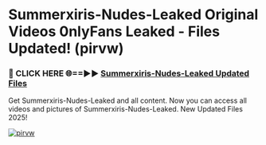 # Summerxiris-Nudes-Leaked Original Videos 0nlyFans Leaked - Files Updated! (pirvw)

<h3>🔴 CLICK HERE 🌐==►► <a href="https://tinyurl.com/5h6xmrr3" rel="nofollow">Summerxiris-Nudes-Leaked Updated Files</a></h3>

Get Summerxiris-Nudes-Leaked and all content. Now you can access all videos and pictures of Summerxiris-Nudes-Leaked. New Updated Files 2025!

[![pirvw](https://i.imgur.com/KVD873Z.gif)](https://tinyurl.com/5h6xmrr3)
